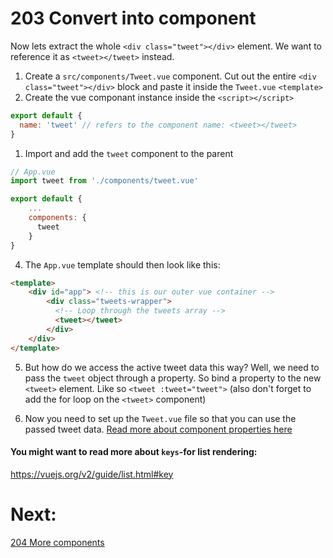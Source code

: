 # 203 Convert into component
Now lets extract the whole `<div class="tweet"></div>` element. We want to reference it as `<tweet></tweet>` instead.

1. Create a `src/components/Tweet.vue` component. Cut out the entire `<div class="tweet"></div>` block and paste it inside the `Tweet.vue` `<template>`
1. Create the vue componant instance inside the `<script></script>`
```javascript
export default {
  name: 'tweet' // refers to the component name: <tweet></tweet>
}
```
1. Import and add the `tweet` component to the parent

```javascript
// App.vue
import tweet from './components/tweet.vue'

export default {
    ...
    components: {
      tweet
    }
}
```

4. The `App.vue` template should then look like this:

```html
<template>
    <div id="app"> <!-- this is our outer vue container -->
        <div class="tweets-wrapper">
          <!-- Loop through the tweets array -->
          <tweet></tweet>
        </div>
    </div>
</template>
```

5. But how do we access the active tweet data this way? Well, we need to pass the `tweet` object through a property. So bind a property to the new `<tweet>` element. Like so `<tweet :tweet="tweet">` (also don't forget to add the for loop on the `<tweet>` component)

6. Now you need to set up the `Tweet.vue` file so that you can use the passed tweet data. [Read more about component properties here](https://vuejs.org/v2/guide/components.html#Props)

#### You might want to read more about `keys`-for list rendering:
https://vuejs.org/v2/guide/list.html#key

# Next:
[204 More components](./204-more-components.md)
